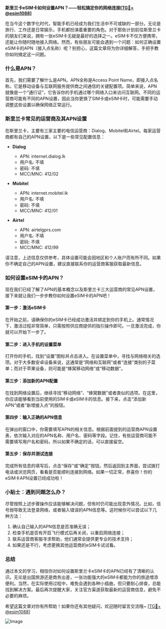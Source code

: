 **斯里兰卡eSIM卡如何设置APN？——轻松搞定你的网络连接[[TG💪+ @esim1088](https://t.me/s/esim1088)]**

在当今这个数字化时代，智能手机已经成为我们生活中不可或缺的一部分。无论是旅行、工作还是日常娱乐，手机都扮演着重要的角色。对于那些计划前往斯里兰卡的朋友们来说，拥有一张eSIM卡无疑是最好的选择之一。eSIM卡不仅方便携带，还能让你随时随地接入网络。然而，有些朋友可能会遇到一个问题：如何正确设置eSIM卡的APN（接入点名称）呢？别担心，这篇文章将为你详细解答，手把手教你如何搞定这一问题。

### 什么是APN？

首先，我们需要了解什么是APN。APN全称是Access Point Name，即接入点名称。它是移动设备与互联网服务提供商之间通信的关键配置项。简单来说，APN就像是一个“通行证”，它告诉你的手机通过哪个网络入口来访问互联网。不同的运营商可能有不同的APN设置，因此当你更换了SIM卡或eSIM卡时，可能需要手动调整这些设置以确保网络正常运行。

### 斯里兰卡常见的运营商及其APN设置

在斯里兰卡，主要有三家主要的电信运营商：Dialog、Mobitel和Airtel。每家运营商都有自己的APN设置，以下是一些常见配置信息：

- **Dialog**
  - APN: internet.dialog.lk
  - 用户名: 不填
  - 密码: 不填
  - MCC/MNC: 412/02

- **Mobitel**
  - APN: internet.mobitel.lk
  - 用户名: 不填
  - 密码: 不填
  - MCC/MNC: 412/01

- **Airtel**
  - APN: airtelgprs.com
  - 用户名: 不填
  - 密码: 不填
  - MCC/MNC: 412/99

请注意，上述信息仅供参考，具体设置可能会因地区和个人账户而有所不同。如果你不确定自己的APN设置，建议直接联系你的运营商客服获取最新信息。

### 如何设置eSIM卡的APN？

现在我们已经了解了APN的基本概念以及斯里兰卡三大运营商的常见APN设置，接下来就让我们一步步教你如何设置eSIM卡的APN吧！

#### 第一步：激活eSIM卡

在开始之前，请确保你的eSIM卡已经成功激活并绑定到你的手机上。通常情况下，激活过程非常简单，只需按照供应商提供的指引操作即可。一旦激活完成，你就可以开始下一步了。

#### 第二步：进入手机的设置菜单

打开你的手机，找到“设置”图标并点击进入。在设置菜单中，寻找与网络相关的选项。对于大多数安卓设备来说，这通常是“网络和互联网”或者“连接”类别的子菜单；而对于苹果设备，则可能是“蜂窝移动网络”或“移动数据”。

#### 第三步：添加新的APN配置

在找到网络设置后，继续寻找“移动网络”、“蜂窝数据”或者类似的选项。在这里，你应该能够看到当前使用的SIM卡或eSIM卡的信息。接下来，点击“添加新APN”或者“新增接入点”的按钮。

#### 第四步：输入正确的APN信息

在弹出的窗口中，你需要填写APN的相关信息。根据前面提到的运营商APN设置表，依次输入对应的APN名称、用户名、密码等字段。记住，有些运营商可能不需要填写用户名和密码，所以如果不确定的话，可以直接留空。

#### 第五步：保存并测试连接

完成所有信息的填写后，点击“保存”或“确定”按钮。然后返回到主界面，尝试拨打电话或浏览网页，看看是否能顺利连接到网络。如果一切正常，恭喜你！你的eSIM卡APN设置已经成功啦！

### 小贴士：遇到问题怎么办？

尽管按照上述步骤操作应该能够解决问题，但有时仍可能出现意外情况。比如，信号弱导致无法登录网络，或者输入错误的APN信息等。这时候你可以尝试以下几种方法：

1. 确认自己输入的APN信息是否准确无误；
2. 检查手机是否有开启飞行模式后再关闭，以重启网络连接；
3. 联系运营商客服寻求帮助，他们通常会提供更专业的技术支持；
4. 如果还是不行，考虑更换其他运营商的eSIM卡试试看。

### 总结

通过本文的学习，相信你对如何设置斯里兰卡eSIM卡的APN已经有了清晰的认识。无论是出国旅游还是商务出差，一张功能强大的eSIM卡都能为你的旅途增添便利。当然，在实际使用过程中，难免会遇到各种小插曲，但只要耐心排查，总能找到解决方案。最后再次提醒大家，关注官方渠道获取最新的运营商信息，避免不必要的麻烦。

希望这篇文章对你有所帮助！如果你还有其他疑问，欢迎随时留言交流哦~ [[TG💪+ @esim1088](https://t.me/s/esim1088)] 

![Image](https://i.postimg.cc/4NQfJmqS/Snipaste-2025-05-13-00-14-12.png)